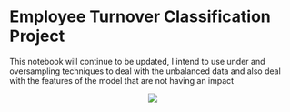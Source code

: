 # Employee Turnover Classification Project
This notebook will continue to be updated, I intend to use under and oversampling techniques to deal with the unbalanced data and also deal with the features of the model that are not having an impact

<p align="center">
<img loading="lazy" src="http://img.shields.io/static/v1?label=STATUS&message=DEVELOPING&color=GREEN&style=for-the-badge"/>
</p>